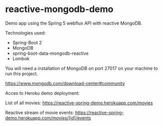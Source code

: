 # reactive-mongodb-demo

Demo app using the Spring 5 webflux API with reactive MongoDB.

Technologies used:
- Spring-Boot 2
- MongoDB
- spring-boot-data-mongodb-reactive
- Lombok


You will need a installation of MongoDB on port 27017 on your machine to run this project.

https://www.mongodb.com/download-center#community


Acces to Heroku demo deployment:

List of all movies:
https://reactive-spring-demo.herokuapp.com/movies

Reactive stream of movie events:
https://reactive-spring-demo.herokuapp.com/movies/[id]/events
